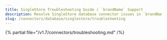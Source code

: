 ```yaml
---
title: SingleStore Troubleshooting Guide | `brandName` Support
description: Resolve SingleStore database connector issues in `brandName` with expert troubleshooting guides, common error fixes, and step-by-step solutions.
slug: /connectors/database/singlestore/troubleshooting
---
```


{% partial file="/v1.7/connectors/troubleshooting.md" /%}
